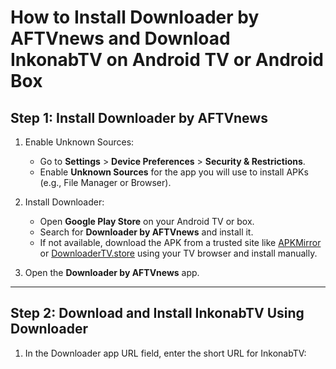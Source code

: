 # How to Install Downloader by AFTVnews and Download InkonabTV on Android TV or Android Box

## Step 1: Install Downloader by AFTVnews

1. Enable Unknown Sources:  
   - Go to **Settings** > **Device Preferences** > **Security & Restrictions**.  
   - Enable **Unknown Sources** for the app you will use to install APKs (e.g., File Manager or Browser).

2. Install Downloader:  
   - Open **Google Play Store** on your Android TV or box.  
   - Search for **Downloader by AFTVnews** and install it.  
   - If not available, download the APK from a trusted site like [APKMirror](https://www.apkmirror.com/apk/aftvnews-com/downloader-by-aftvnews-android-tv/) or [DownloaderTV.store](https://www.downloadertv.store) using your TV browser and install manually.

3. Open the **Downloader by AFTVnews** app.

---

## Step 2: Download and Install InkonabTV Using Downloader

1. In the Downloader app URL field, enter the short URL for InkonabTV:  
